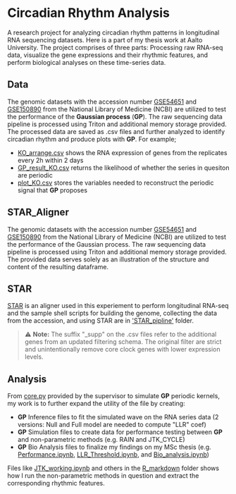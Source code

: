 # Circadian Rhythm Analysis
A research project for analyzing circadian rhythm patterns in longitudinal RNA sequencing datasets. Here is a part of my thesis work at Aalto University. The project comprises of three parts: Processing raw RNA-seq data, visualize the gene expressions and their rhythmic features, and perform biological analyses on these time-series data. 

## Data
The genomic datasets with the accession number [GSE54651](https://www.ncbi.nlm.nih.gov/geo/query/acc.cgi?acc=GSE54651) and [GSE150890](https://www.ncbi.nlm.nih.gov/geo/query/acc.cgi?acc=GSM4560260) from the National Library of Medicine (NCBI) are utilized to test the performance of the **Gaussian process** (**GP**). The raw sequencing data pipeline is processed using Triton and additional memory storage provided. The processed data are saved as .csv files and further analyzed to identify circadian rhythm and produce plots with **GP**. For example;
- [KO_arrange.csv](Thesis_code/Data/Longitudinal_RNA_Expression_XBP1/KO_arrange.csv) shows the RNA expression of genes from the replicates every 2h within 2 days 
- [GP_result_KO.csv](Thesis_code/Data/Rhythmic_feature_results/XBP1_res/KO/GP_result_KO.csv) returns the likelihood of whether the series in quesiton are periodic
- [plot_KO.csv](Thesis_code/Data/Rhythmic_feature_results/XBP1_res/KO/plot_KO.csv) stores the variables needed to reconstruct the periodic signal that **GP** proposes

## STAR_Aligner
The genomic datasets with the accession number [GSE54651](https://www.ncbi.nlm.nih.gov/geo/query/acc.cgi?acc=GSE54651) and [GSE150890](https://www.ncbi.nlm.nih.gov/geo/query/acc.cgi?acc=GSM4560260) from the National Library of Medicine (NCBI) are utilized to test the performance of the Gaussian process. The raw sequencing data pipeline is processed using Triton and additional memory storage provided. The provided data serves solely as an illustration of the structure and content of the resulting dataframe.

## STAR
[STAR](https://support.illumina.com/help/BS_App_RNASeq_Alignment_OLH_1000000006112/Content/Source/Informatics/STAR_RNAseq.htm) is an aligner used in this experiement to perform longitudinal RNA-seq and the sample shell scripts for building the genome, collecting the data from the accession, and using STAR are in ['STAR_pipline'](Thesis_code/Process_raw_data/STAR_pipeline) folder.

> ⚠️ **Note:** The suffix "_supp" on the .csv files refer to the additional genes from an updated filtering schema. The original filter are strict and unintentionally remove core clock genes with lower expression levels.   

## Analysis
From [core.py](Thesis_code/Analysis/Pyscript/core.py) provided by the supervisor to simulate **GP** periodic kernels, my work is to further expand the utility of the file by creating:
- **GP** Inference files to fit the simulated wave on the RNA series data (2 versions: Null and Full model are needed to compute "LLR" coef)
- **GP** Simulation files to create data for performance testing between **GP** and non-parametric methods (e.g. RAIN and JTK_CYCLE)
- **GP** Bio Analysis files to finalize my findings on my MSc thesis (e.g. [Performance.ipynb](Thesis_code/Analysis/IPython/Performance.ipynb), [LLR_Threshold.ipynb](Thesis_code/Analysis/IPython/LRR_Threshold.ipynb), and [Bio_analysis.ipynb](Thesis_code/Analysis/IPython/Bio_analysis.ipynb))

Files like [JTK_working.ipynb](Thesis_code/Analysis/IPython/JTK_workin.ipynb) and others in the [R_markdown](Thesis_code/Analysis/R_markdown) folder shows how I run the non-parametric methods in question and extract the corresponding rhythmic features.


